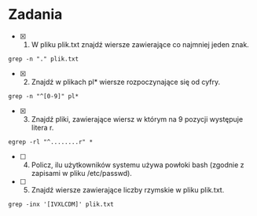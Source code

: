 # Zadania
* [x] 1. W pliku plik.txt znajdź wiersze zawierające co najmniej jeden znak.
```
grep -n "." plik.txt
```
* [x] 2. Znajdź w plikach pl* wiersze rozpoczynające się od cyfry.
```
grep -n "^[0-9]" pl*
```
* [x] 3. Znajdź pliki, zawierające wiersz w którym na 9 pozycji występuje litera r.
```
egrep -rl "^........r" *
```
* [ ] 4. Policz, ilu użytkowników systemu używa powłoki bash (zgodnie z zapisami w pliku /etc/passwd).


* [ ] 5. Znajdź wiersze zawierające liczby rzymskie w pliku plik.txt.
```
grep -inx '[IVXLCDM]' plik.txt
```
